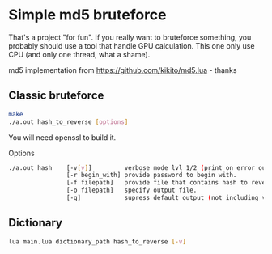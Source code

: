 # Simple md5 bruteforce

That's a project "for fun". If you really want to bruteforce something, you probably should use a tool that handle GPU calculation. This one only use CPU (and only one thread, what a shame).

md5 implementation from https://github.com/kikito/md5.lua - thanks

## Classic bruteforce

```BASH
make
./a.out hash_to_reverse [options]
```
You will need openssl to build it.

Options
```BASH
./a.out hash    [-v[v]]         verbose mode lvl 1/2 (print on error output).
                [-r begin_with] provide password to begin with.
                [-f filepath]   provide file that contains hash to reverse.
                [-o filepath]   specify output file.
                [-q]            supress default output (not including verbose and file output).
```

## Dictionary
```BASH
lua main.lua dictionary_path hash_to_reverse [-v]
```
